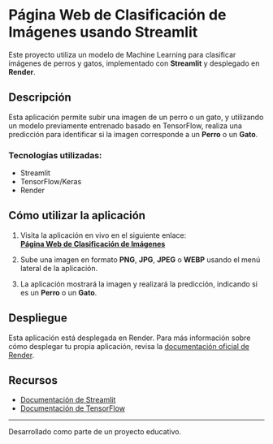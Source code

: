 # Página Web de Clasificación de Imágenes usando Streamlit

Este proyecto utiliza un modelo de Machine Learning para clasificar imágenes de perros y gatos, implementado con **Streamlit** y desplegado en **Render**.

## Descripción

Esta aplicación permite subir una imagen de un perro o un gato, y utilizando un modelo previamente entrenado basado en TensorFlow, realiza una predicción para identificar si la imagen corresponde a un **Perro** o un **Gato**.

### Tecnologías utilizadas:
- Streamlit
- TensorFlow/Keras
- Render

## Cómo utilizar la aplicación

1. Visita la aplicación en vivo en el siguiente enlace:  
   **[Página Web de Clasificación de Imágenes](https://pagina-web-de-ml-con-streamlit.onrender.com)**

2. Sube una imagen en formato **PNG**, **JPG**, **JPEG** o **WEBP** usando el menú lateral de la aplicación.

3. La aplicación mostrará la imagen y realizará la predicción, indicando si es un **Perro** o un **Gato**.

## Despliegue

Esta aplicación está desplegada en Render. Para más información sobre cómo desplegar tu propia aplicación, revisa la [documentación oficial de Render](https://render.com/docs).

## Recursos

- [Documentación de Streamlit](https://docs.streamlit.io/)
- [Documentación de TensorFlow](https://www.tensorflow.org/)

---

Desarrollado como parte de un proyecto educativo.